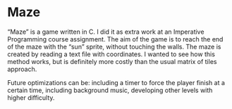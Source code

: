 # Maze
“Maze” is a game written in C. I did it as extra work at an Imperative Programming course assignment. The aim of the game is to reach the end of the maze with the “sun” sprite, without touching the walls. The maze is created by reading a text file with coordinates. I wanted to see how this method works, but is definitely more costly than the usual matrix of tiles approach.  

Future optimizations can be: including a timer to force the player finish at a certain time, including background music, developing other levels with higher difficulty.  
